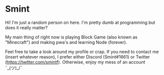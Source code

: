 # Smint

Hi! I'm just a random person on here. I'm pretty dumb at programming but does it really matter?

My main thing of right now is playing Block Game (also known as "Minecraft") and making pwa's and learning Node (forever).

Feel free to take a look around my profile or crap. If you need to contact me (insert whatever reason), I prefer either Discord (Smint#1661) or Twitter (https://twitter.com/smintf). Otherwise, enjoy my mess of an account ¯\_(ツ)_/¯
